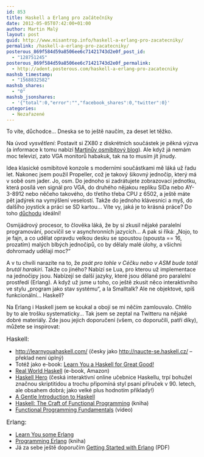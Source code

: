 ```yaml
---
id: 853
title: Haskell a Erlang pro začátečníky
date: 2012-05-05T07:42:00+01:00
author: Martin Malý
layout: post
guid: http://www.misantrop.info/haskell-a-erlang-pro-zacatecniky/
permalink: /haskell-a-erlang-pro-zacatecniky/
posterous_869f584d59a8506ee6c71421743d2e0f_post_id:
  - "128751245"
posterous_869f584d59a8506ee6c71421743d2e0f_permalink:
  - http://adent.posterous.com/haskell-a-erlang-pro-zacatecniky
mashsb_timestamp:
  - "1568832582"
mashsb_shares:
  - "0"
mashsb_jsonshares:
  - '{"total":0,"error":"","facebook_shares":0,"twitter":0}'
categories:
  - Nezařazené
---
```

To v&iacute;te, důchodce&#8230; Dneska se to je&scaron;tě nauč&iacute;m, za deset let těžko.

Na &uacute;vod _vysvětlen&iacute;_: Postavit si ZX80 z diskr&eacute;tn&iacute;ch souč&aacute;stek je pěkn&aacute; v&yacute;zva (a informace k tomu nab&iacute;z&iacute; [Martinův osmibitov&yacute; blog](http://www.8bity.cz/)). Ale když j&aacute; nem&aacute;m moc televiz&iacute;, zato VGA monitorů habakuk, tak na to mus&iacute;m j&iacute;t jinudy.

Idea klasick&eacute; osmibitov&eacute; konzole s modern&iacute;mi souč&aacute;stkami mě l&aacute;k&aacute; už řadu let. Nakonec jsem použil Propeller, což je takov&yacute; &scaron;ikovn&yacute; jednočip, kter&yacute; m&aacute; v sobě osm jader. Jo, osm. Do jednoho si zadr&aacute;tujete zobrazovac&iacute; jednotku, kter&aacute; pos&iacute;l&aacute; ven sign&aacute;l pro VGA, do druh&eacute;ho nějakou repliku SIDa nebo AY-3-8912 nebo něčeho takov&eacute;ho, do třet&iacute;ho třeba CPU z 6502, a je&scaron;tě m&aacute;te pět jad&yacute;rek na vym&yacute;&scaron;len&iacute; veselost&iacute;. Takže do jednoho kl&aacute;vesnici a my&scaron;, do dal&scaron;&iacute;ho joystick a pr&aacute;ci se SD kartou&#8230; V&iacute;te vy, jak&aacute; je to kr&aacute;sn&aacute; pr&aacute;ce? Do toho [důchodu](http://strucny.misantrop.info/nova-petiletka) ide&aacute;ln&iacute;!

Osmij&aacute;drov&yacute; procesor, to člověka l&aacute;k&aacute;, že by si zkusil nějak&eacute; paraleln&iacute; programov&aacute;n&iacute;, pocvičil se v asynchronn&iacute;ch jazyc&iacute;ch&#8230; A pak si ř&iacute;k&aacute;: &#8222;Nojo, to je fajn, a co udělat opravdu velkou desku se spoustou (spousta == 16, prozat&iacute;m) mal&yacute;ch blb&yacute;ch jednočipů, co by dělaly mal&eacute; &uacute;lohy, a v&scaron;ichni dohromady udělaj&iacute; moc?&#8220;

A v tu chv&iacute;li naraz&iacute;te na to, že _ps&aacute;t pro tohle v C&eacute;čku nebo v ASM bude tot&aacute;l brut&aacute;l harakiri_. Takže co jin&eacute;ho? Nab&iacute;z&iacute; se Lua, pro kterou už implementace na jednočipy jsou. Nab&iacute;zej&iacute; se dal&scaron;&iacute; jazyky, kter&eacute; jsou dělan&eacute; pro paraleln&iacute; prostřed&iacute; (Erlang). A když už jsme u toho, co je&scaron;tě zkusit něco interaktivn&iacute;ho ve stylu &#8222;program jako stav syst&eacute;mu&#8220;, a la Smalltalk? Ale ne objektov&eacute;, sp&iacute;&scaron; funkcion&aacute;ln&iacute;&#8230; Haskell?

Na Erlang i Haskell jsem se koukal a oboj&iacute; se mi něč&iacute;m zamlouvalo. Chtělo by to ale tro&scaron;ku systematicky&#8230; Tak jsem se zeptal na Twitteru na nějak&eacute; dobr&eacute; materi&aacute;ly. Zde jsou jejich doporučen&iacute; (v&scaron;em, co doporučili, patř&iacute; d&iacute;ky), můžete se inspirovat:

<span style="font-size: medium;">Haskell:</span>

  * <http://learnyouahaskell.com/> (česky jako <http://naucte-se.haskell.cz/> &#8211; překlad nen&iacute; &uacute;pln&yacute;)
  * Tot&eacute;ž jako e-book: [Learn You a Haskell for Great Good!](http://www.amazon.com/gp/product/B004VB3V0K/ref=as_li_ss_tl?ie=UTF8&tag=dein-20&linkCode=as2&camp=1789&creative=390957&creativeASIN=B004VB3V0K)
  * [Real World Haskell](http://www.amazon.com/gp/product/B0026OR2FY/ref=as_li_ss_tl?ie=UTF8&tag=dein-20&linkCode=as2&camp=1789&creative=390957&creativeASIN=B0026OR2FY) (e-book, Amazon)
  * [Haskell Hero](http://www.fi.muni.cz/~xnovak34/haskellhero/index.php?page=lessons) (česk&aacute; interaktivn&iacute; online učebnice Haskellu, trp&iacute; bohužel značnou skriptitidou a trochu připom&iacute;n&aacute; styl psan&iacute; př&iacute;ruček v 90. letech, ale obsahem dobr&aacute;; jako velk&eacute; plus hodnot&iacute;m př&iacute;klady!)
  * [A Gentle Introduction to Haskell](http://www.haskell.org/tutorial/)
  * [Haskell: The Craft of Functional Programming](http://www.amazon.com/gp/product/0201882957/ref=as_li_ss_tl?ie=UTF8&tag=dein-20&linkCode=as2&camp=1789&creative=390957&creativeASIN=0201882957) (kniha)
  * [Functional Programming Fundamentals](http://channel9.msdn.com/Shows/Going+Deep/Lecture-Series-Erik-Meijer-Functional-Programming-Fundamentals-Chapter-1) (video)

<span style="font-size: medium;">Erlang:</span>

  * [Learn You some Erlang](http://learnyousomeerlang.com/)
  * [Programming Erlang](http://www.amazon.com/gp/product/193435600X/ref=as_li_ss_tl?ie=UTF8&tag=dein-20&linkCode=as2&camp=1789&creative=390957&creativeASIN=193435600X) (kniha)
  * J&aacute; za sebe je&scaron;tě doporuč&iacute;m [Getting Started with Erlang](http://www.erlang.org/download/getting_started-5.4.pdf) (PDF)

&nbsp;